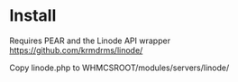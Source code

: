 # Install

Requires PEAR and the Linode API wrapper
<https://github.com/krmdrms/linode/>

Copy linode.php to WHMCSROOT/modules/servers/linode/